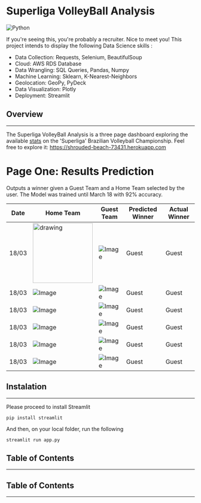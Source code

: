 # Superliga VolleyBall Analysis

![Python](https://img.shields.io/badge/python-v3.7+-blue.svg)

If you're seeing this, you're probably a recruiter. Nice to meet you!
This project intends to display the following Data Science skills :

* Data Collection: Requests, Selenium, BeautifulSoup
* Cloud: AWS RDS Database
* Data Wrangling: SQL Queries, Pandas, Numpy
* Machine Learning: Sklearn, K-Nearest-Neighbors
* Geolocation: GeoPy, PyDeck
* Data Visualization: Plotly
* Deployment: Streamlit

## Overview
---

The Superliga VolleyBall Analysis is a three page dashboard exploring the available [stats](https://superliga.cbv.com.br/tabela-de-jogos-feminino) on the 'Superliga' Brazilian Volleyball Championship. Feel free to explore it: https://shrouded-beach-73431.herokuapp.com

# Page One: Results Prediction

Outputs a winner given a Guest Team and a Home Team selected by the user. The Model was trained until March 18 with 92% accuracy.

| Date          |    Home Team      |   Guest Team    | Predicted Winner   | Actual Winner |
|---------------|-------------------|-----------------|--------------------|---------------|
|18/03|<img src="https://superliga.cbv.com.br/assets/images/equipes/134.png" alt="drawing" width="160"/>|![Image](https://superliga.cbv.com.br/assets/images/equipes/131.png)|Guest|Guest|
|18/03|![Image](https://superliga.cbv.com.br/assets/images/equipes/141.png)|![Image](https://superliga.cbv.com.br/assets/images/equipes/156.png)|Guest|Guest|
|18/03|![Image](https://superliga.cbv.com.br/assets/images/equipes/142.png)|![Image](https://superliga.cbv.com.br/assets/images/equipes/154.png)|Guest|Guest|
|18/03|![Image](https://superliga.cbv.com.br/assets/images/equipes/139.png)|![Image](https://superliga.cbv.com.br/assets/images/equipes/133.png)|Guest|Guest|
|18/03|![Image](https://superliga.cbv.com.br/assets/images/equipes/153.png)|![Image](https://superliga.cbv.com.br/assets/images/equipes/132.png)|Guest|Guest|
|18/03|![Image](https://superliga.cbv.com.br/assets/images/equipes/155.png)|![Image](https://superliga.cbv.com.br/assets/images/equipes/138.png)|Guest|Guest|


## Instalation
---

Please proceed to install Streamlit

`pip install streamlit`

And then, on your local folder, run the following

`streamlit run app.py`

## Table of Contents
---
## Table of Contents
---
